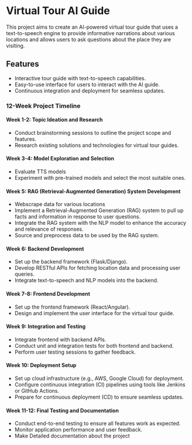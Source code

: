 # Virtual Tour AI Guide

This project aims to create an AI-powered virtual tour guide that uses a text-to-speech engine to provide informative narrations about various locations and allows users to ask questions about the place they are visiting.

## Features
- Interactive tour guide with text-to-speech capabilities.
- Easy-to-use interface for users to interact with the AI guide.
- Continuous integration and deployment for seamless updates.

### 12-Week Project Timeline

#### Week 1-2: Topic Ideation and Research
- Conduct brainstorming sessions to outline the project scope and features.
- Research existing solutions and technologies for virtual tour guides.

#### Week 3-4: Model Exploration and Selection
- Evaluate TTS models
- Experiment with pre-trained models and select the most suitable ones.

#### Week 5: RAG (Retrieval-Augmented Generation) System Development
- Webscrape data for various locations
- Implement a Retrieval-Augmented Generation (RAG) system to pull up facts and information in response to user questions.
- Integrate the RAG system with the NLP model to enhance the accuracy and relevance of responses.
- Source and preprocess data to be used by the RAG system.

#### Week 6: Backend Development
- Set up the backend framework (Flask/Django).
- Develop RESTful APIs for fetching location data and processing user queries.
- Integrate text-to-speech and NLP models into the backend.

#### Week 7-8: Frontend Development
- Set up the frontend framework (React/Angular).
- Design and implement the user interface for the virtual tour guide.

#### Week 9: Integration and Testing
- Integrate frontend with backend APIs.
- Conduct unit and integration tests for both frontend and backend.
- Perform user testing sessions to gather feedback.

#### Week 10: Deployment Setup
- Set up cloud infrastructure (e.g., AWS, Google Cloud) for deployment.
- Configure continuous integration (CI) pipelines using tools like Jenkins or GitHub Actions.
- Prepare for continuous deployment (CD) to ensure seamless updates.

#### Week 11-12: Final Testing and Documentation
- Conduct end-to-end testing to ensure all features work as expected.
- Monitor application performance and user feedback.
- Make Detailed documentation about the project
